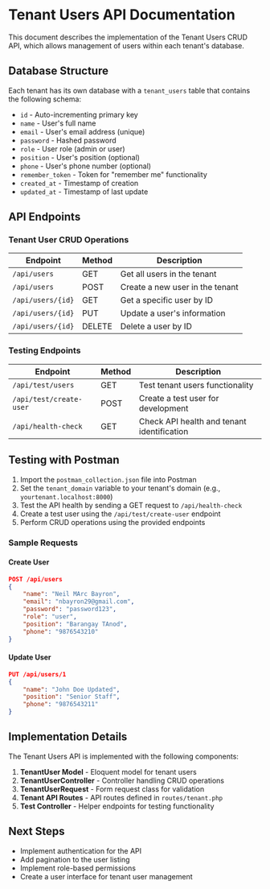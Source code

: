 # Tenant Users API Documentation

This document describes the implementation of the Tenant Users CRUD API, which allows management of users within each tenant's database.

## Database Structure

Each tenant has its own database with a `tenant_users` table that contains the following schema:

- `id` - Auto-incrementing primary key
- `name` - User's full name
- `email` - User's email address (unique)
- `password` - Hashed password
- `role` - User role (admin or user)
- `position` - User's position (optional)
- `phone` - User's phone number (optional)
- `remember_token` - Token for "remember me" functionality
- `created_at` - Timestamp of creation
- `updated_at` - Timestamp of last update

## API Endpoints

### Tenant User CRUD Operations

| Endpoint | Method | Description |
|----------|--------|-------------|
| `/api/users` | GET | Get all users in the tenant |
| `/api/users` | POST | Create a new user in the tenant |
| `/api/users/{id}` | GET | Get a specific user by ID |
| `/api/users/{id}` | PUT | Update a user's information |
| `/api/users/{id}` | DELETE | Delete a user by ID |

### Testing Endpoints

| Endpoint | Method | Description |
|----------|--------|-------------|
| `/api/test/users` | GET | Test tenant users functionality |
| `/api/test/create-user` | POST | Create a test user for development |
| `/api/health-check` | GET | Check API health and tenant identification |

## Testing with Postman

1. Import the `postman_collection.json` file into Postman
2. Set the `tenant_domain` variable to your tenant's domain (e.g., `yourtenant.localhost:8000`)
3. Test the API health by sending a GET request to `/api/health-check`
4. Create a test user using the `/api/test/create-user` endpoint
5. Perform CRUD operations using the provided endpoints

### Sample Requests

#### Create User
```json
POST /api/users
{
    "name": "Neil MArc Bayron",
    "email": "nbayron29@gmail.com",
    "password": "password123",
    "role": "user",
    "position": "Barangay TAnod",
    "phone": "9876543210"
}
```

#### Update User
```json
PUT /api/users/1
{
    "name": "John Doe Updated",
    "position": "Senior Staff",
    "phone": "9876543211"
}
```

## Implementation Details

The Tenant Users API is implemented with the following components:

1. **TenantUser Model** - Eloquent model for tenant users
2. **TenantUserController** - Controller handling CRUD operations
3. **TenantUserRequest** - Form request class for validation
4. **Tenant API Routes** - API routes defined in `routes/tenant.php`
5. **Test Controller** - Helper endpoints for testing functionality

## Next Steps

- Implement authentication for the API
- Add pagination to the user listing
- Implement role-based permissions
- Create a user interface for tenant user management 